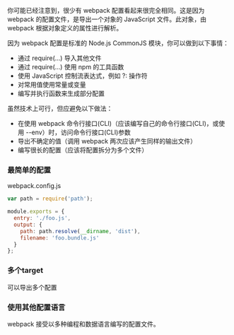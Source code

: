 你可能已经注意到，很少有 webpack 配置看起来很完全相同。这是因为 webpack 的配置文件，是导出一个对象的 JavaScript 文件。此对象，由 webpack 根据对象定义的属性进行解析。

因为 webpack 配置是标准的 Node.js CommonJS 模块，你可以做到以下事情：

+ 通过 require(...) 导入其他文件
+ 通过 require(...) 使用 npm 的工具函数
+ 使用 JavaScript 控制流表达式，例如 ?: 操作符
+ 对常用值使用常量或变量
+ 编写并执行函数来生成部分配置

虽然技术上可行，但应避免以下做法：

+ 在使用 webpack 命令行接口(CLI)（应该编写自己的命令行接口(CLI)，或使用 --env）时，访问命令行接口(CLI)参数
+ 导出不确定的值（调用 webpack 两次应该产生同样的输出文件）
+ 编写很长的配置（应该将配置拆分为多个文件）

### 最简单的配置

webpack.config.js
```javascript
var path = require('path');

module.exports = {
  entry: './foo.js',
  output: {
    path: path.resolve(__dirname, 'dist'),
    filename: 'foo.bundle.js'
  }
};
```

### 多个target

可以导出多个配置

### 使用其他配置语言

webpack 接受以多种编程和数据语言编写的配置文件。